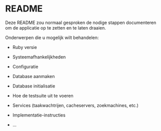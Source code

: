 # README

Deze README zou normaal gesproken de nodige stappen documenteren om de
applicatie op te zetten en te laten draaien.

Onderwerpen die u mogelijk wilt behandelen:

* Ruby versie

* Systeemafhankelijkheden

* Configuratie

* Database aanmaken

* Database initialisatie

* Hoe de testsuite uit te voeren

* Services (taakwachtrijen, cacheservers, zoekmachines, etc.)

* Implementatie-instructies

* ...
